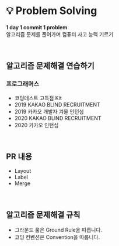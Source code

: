 # 💡 Problem Solving
**1 day 1 commit 1 problem**<br/>
알고리즘 문제를 풀어가며 컴퓨터 사고 능력 기르기

<br/>

## 알고리즘 문제해결 연습하기
### 프로그래머스
- 코딩테스트 고득점 Kit
- 2019 KAKAO BLIND RECRUITMENT
- 2019 카카오 개발자 겨울 인턴십
- 2020 KAKAO BLIND RECRUITMENT
- 2020 카카오 인턴십

<br/>

## PR 내용
- Layout
- Label
- Merge

<br/>

## 알고리즘 문제해결 규칙
- 그라운드 룰은 Ground Rule을 따릅니다.
- 코딩 컨벤션은 Convention을 따릅니다.
